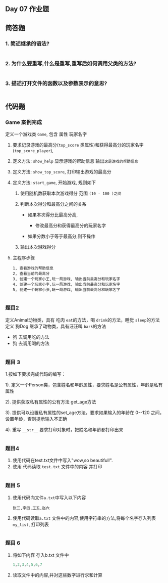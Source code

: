 ## Day 07 作业题

## 简答题

### 1. 简述继承的语法?

```python

```

### 2. 为什么要重写,什么是重写,重写后如何调用父类的方法?

```python

```

### 3. 描述打开文件的函数以及参数表示的意思?

```yacas
```



## 代码题

### Game 案例完成

定义一个游戏类 `Game`, 包含 属性 玩家名字

1. 要求记录游戏的最高分(`top_score` 类属性)和获得最高分的玩家名字(`top_score_player`), 

2. 定义方法: `show_help` 显示游戏的帮助信息 输出`这是游戏的帮助信息`

3. 定义方法: `show_top_score`, 打印输出游戏的最高分

4. 定义方法: `start_game`, 开始游戏, 规则如下

   1. 使用随机数获取本次游戏得分 范围 `(10 - 100 )之间`

   2. 判断本次得分和最高分之间的关系

      - 如果本次得分比最高分高,

        - 修改最高分和获得最高分的玩家名字

      - 如果分数小于等于最高分,则不操作
   3. 输出本次游戏得分

   

5. 主程序步骤

   ```yacas
   1, 查看游戏的帮助信息
   2, 查看当前的最高分
   3, 创建一个玩家小王,玩一局游戏, 输出当前最高分和玩家名字
   4, 创建一个玩家小李,玩一局游戏, 输出当前最高分和玩家名字
   5, 创建一个玩家小张,玩一局游戏, 输出当前最高分和玩家名字
   ```

```python

```



### 题目2

定义Animal动物类，具有 吃肉 `eat`的方法，喝 `drink`的方法，睡觉 `sleep`的方法
定义 狗Dog 继承了动物类，具有汪汪叫 `bark`的方法

- 狗 去调用吃的方法
- 狗 去调用喝的方法

```python

```

### 题目 3

1.按如下要求完成代码的编写：

1). 定义一个Person类，包含姓名和年龄属性，要求姓名是公有属性，年龄是私有属性

2). 提供获取私有属性的公有方法 get_age方法

3). 提供可以设置私有属性的set_age方法，要求如果输入的年龄在 0--120 之间，设置年龄，否则提示输入不正确

4). 重写 `__str__` 要求打印对象时，把姓名和年龄都打印出来

```python
```



### 题目4

1. 使用代码在test.txt文件中写入"wow,so beautiful!".
2. 使用 代码读取 `test.txt` 文件中的内容 并打印

```python

```

### 题目 5

1. 使用代码向文件`a.txt`中写入以下内容

   ```yacas
   张三,李四,王五,赵六
   ```

2. 使用代码读取`a.txt`  文件中的内容,使用字符串的方法,将每个名字存入列表 `my_list`, 打印列表

```python

```

### 题目 6

1. 将如下内容 存入b.txt 文件中 

   ```python
   1,2,3,4,5,6,7
   ```

2. 读取文件中的内容,并对这些数字进行求和计算

```python

```

